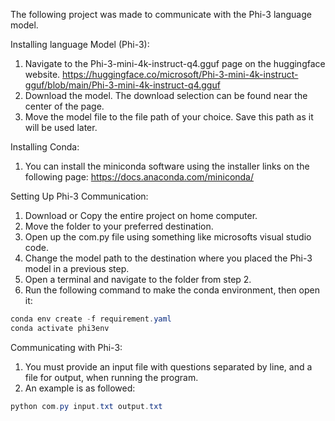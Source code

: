 The following project was made to communicate with the Phi-3 language model.

Installing language Model (Phi-3):
  1. Navigate to the Phi-3-mini-4k-instruct-q4.gguf page on the huggingface website. https://huggingface.co/microsoft/Phi-3-mini-4k-instruct-gguf/blob/main/Phi-3-mini-4k-instruct-q4.gguf
  2. Download the model. The download selection can be found near the center of the page.
  3. Move the model file to the file path of your choice. Save this path as it will be used later.

Installing Conda:
  1. You can install the miniconda software using the installer links on the following page: https://docs.anaconda.com/miniconda/

Setting Up Phi-3 Communication:
  1. Download or Copy the entire project on home computer.
  2. Move the folder to your preferred destination.
  3. Open up the com.py file using something like microsofts visual studio code. 
  4. Change the model path to the destination where you placed the Phi-3 model in a previous step.
  5. Open a terminal and navigate to the folder from step 2. 
  6. Run the following command to make the conda environment, then open it: 
  ```powershell
  conda env create -f requirement.yaml
  conda activate phi3env
  ```

Communicating with Phi-3:
  1. You must provide an input file with questions separated by line, and a file for output, when running the program. 
  2. An example is as followed:
  ```powershell
  python com.py input.txt output.txt
  ```

